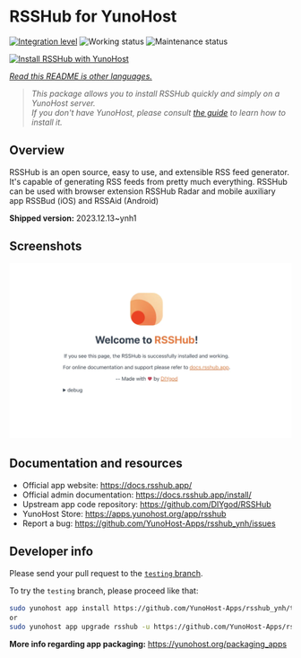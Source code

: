 <!--
N.B.: This README was automatically generated by <https://github.com/YunoHost/apps/tree/master/tools/readme_generator>
It shall NOT be edited by hand.
-->

# RSSHub for YunoHost

[![Integration level](https://dash.yunohost.org/integration/rsshub.svg)](https://dash.yunohost.org/appci/app/rsshub) ![Working status](https://ci-apps.yunohost.org/ci/badges/rsshub.status.svg) ![Maintenance status](https://ci-apps.yunohost.org/ci/badges/rsshub.maintain.svg)

[![Install RSSHub with YunoHost](https://install-app.yunohost.org/install-with-yunohost.svg)](https://install-app.yunohost.org/?app=rsshub)

*[Read this README is other languages.](./ALL_README.md)*

> *This package allows you to install RSSHub quickly and simply on a YunoHost server.*  
> *If you don't have YunoHost, please consult [the guide](https://yunohost.org/install) to learn how to install it.*

## Overview

RSSHub is an open source, easy to use, and extensible RSS feed generator. It's capable of generating RSS feeds from pretty much everything. RSSHub can be used with browser extension RSSHub Radar and mobile auxiliary app RSSBud (iOS) and RSSAid (Android)


**Shipped version:** 2023.12.13~ynh1

## Screenshots

![Screenshot of RSSHub](./doc/screenshots/screenshot.png)

## Documentation and resources

- Official app website: <https://docs.rsshub.app/>
- Official admin documentation: <https://docs.rsshub.app/install/>
- Upstream app code repository: <https://github.com/DIYgod/RSSHub>
- YunoHost Store: <https://apps.yunohost.org/app/rsshub>
- Report a bug: <https://github.com/YunoHost-Apps/rsshub_ynh/issues>

## Developer info

Please send your pull request to the [`testing` branch](https://github.com/YunoHost-Apps/rsshub_ynh/tree/testing).

To try the `testing` branch, please proceed like that:

```bash
sudo yunohost app install https://github.com/YunoHost-Apps/rsshub_ynh/tree/testing --debug
or
sudo yunohost app upgrade rsshub -u https://github.com/YunoHost-Apps/rsshub_ynh/tree/testing --debug
```

**More info regarding app packaging:** <https://yunohost.org/packaging_apps>
